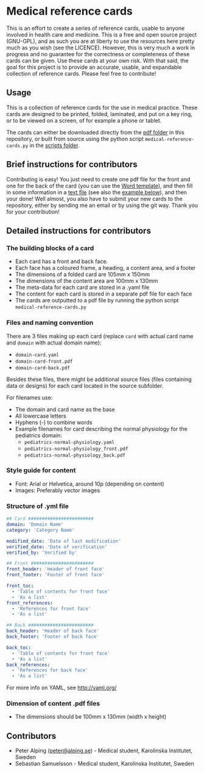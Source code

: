 # Medical reference cards
This is an effort to create a series of reference cards, usable to anyone involved in health care and medicine. This is a free and open source project (GNU-GPL), and as such you are at liberty to use the resources here pretty much as you wish (see the LICENCE). However, this is very much a work in progress and no guarantee for the correctness or completeness of these cards can be given. Use these cards at your own risk. With that said, the goal for this project is to provide an accurate, usable, and expandable collection of reference cards. Please feel free to contribute!

## Usage
This is a collection of reference cards for the use in medical practice. These cards are designed to be printed, folded, laminated, and put on a key ring, or to be viewed on a screen, of for example a phone or tablet.

The cards can either be downloaded directly from the [pdf folder](pdf "pdf folder") in this repository, or built from source using the python script `medical-reference-cards.py` in the [scripts folder](scripts "scripts folder").

## Brief instructions for contributors
Contributing is easy! You just need to create one pdf file for the front and one for the back of the card (you can use the [Word template](templates/word-content-template.dotx "Word template")), and then fill in some information in a [text file](templates/card-description-template.yml "Card description template") (see also the [example below](#structure-of-yml-file)), and then your done! Well almost, you also have to submit your new cards to the repository, either by sending me an email or by using the git way. Thank you for your contribution!

## Detailed instructions for contributors

### The building blocks of a card
- Each card has a front and back face.
- Each face has a coloured frame, a heading, a content area, and a footer
- The dimensions of a folded card are 105mm x 150mm
- The dimensions of the content area are 100mm x 130mm
- The meta-data for each card are stored in a .yaml file
- The content for each card is stored in a separate pdf file for each face
- The cards are outputted to a pdf file by running the python script `medical-reference-cards.py`

### Files and naming convention
There are 3 files making up each card (replace `card` with actual card name and `domain` with actual domain name):
+ `domain-card.yaml`
+ `domain-card-front.pdf`
+ `domain-card-back.pdf`

Besides these files, there might be additional source files (files containing data or designs) for each card located in the source subfolder.

For filenames use:
  - The domain and card name as the base
  - All lowercase letters
  - Hyphens (-) to combine words
  - Example filenames for card describing the normal physiology for the pediatrics domain:
    + `pediatrics-normal-physiology.yaml`
    + `pediatrics-normal-physiology_front.pdf`
    + `pediatrics-normal-physiology_back.pdf`

### Style guide for content
- Font: Arial or Helvetica, around 10p (depending on content)
- Images: Preferably vector images

### Structure of .yml file
```yaml
## Card ########################
domain: 'Domain Name'
category: 'Category Name'

modified_date: 'Date of last modification'
verified_date: 'Date of verification'
verified_by: 'Verified by'

## Front #######################
front_header: 'Header of front face'
front_footer: 'Footer of front face'

front_toc:
  - 'Table of contents for front face'
  - 'As a list'
front_references:
  - 'References for front face'
  - 'As a list'

## Back ########################
back_header: 'Header of back face'
back_footer: 'Footer of back face'

back_toc:
  - 'Table of contents for front face'
  - 'As a list'
back_references:
  - 'References for back face'
  - 'As a list'
```
For more info on YAML, see http://yaml.org/

### Dimension of content .pdf files
- The dimensions should be 100mm x 130mm (width x height)

## Contributors
- Peter Alping (peter@alping.se) - Medical student, Karolinska Institutet, Sweden
- Sebastian Samuelsson - Medical student, Karolinska Institutet, Sweden
